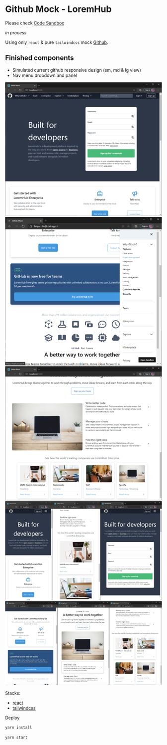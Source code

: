 # Github Mock - LoremHub

Please check [Code Sandbox](https://codesandbox.io/s/github-mock-fedjf)

_in process_

Using only `react` & pure `tailwindcss` mock [Github](www.github.com).

## Finished components

- Simulated current github responsive design (sm, md & lg view)
- Nav menu dropdown and panel

![](../screenshots/github-mock/index-1.png)
![](../screenshots/github-mock/index-7.png)
![](../screenshots/github-mock/index-6.png)
![](../screenshots/github-mock/mobile.jpg)
![](../screenshots/github-mock/mobile2.jpg)

Stacks:

- [react](https://reactjs.org/)
- [tailwindcss](https://tailwindcss.com/)

Deploy

```
yarn install

yarn start
```
